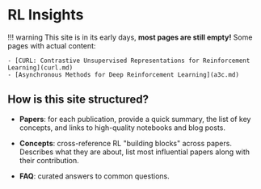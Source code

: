 # RL Insights

!!! warning
    This site is in its early days, **most pages are still empty!** Some pages with actual content:
    
    - [CURL: Contrastive Unsupervised Representations for Reinforcement Learning](curl.md)
    - [Asynchronous Methods for Deep Reinforcement Learning](a3c.md)

How is this site structured?
---

- **Papers**: for each publication, provide a quick summary, the list of key concepts, and links to high-quality notebooks and blog posts.

- **Concepts**: cross-reference RL "building blocks" across papers. Describes what they are about, list most influential papers along with their contribution.

- **FAQ**: curated answers to common questions.

<!--
New to RL?
---

While this site is meant as a repository for research papers, here are some good starting points:

- **[What is reinforcement learning?](what-is-rl.md)** A quick intro to what this is all about.
- **[Best RL educational resources](best-resources.md)** A number of excellent articles and courses to get started on this topic.
- **[Foundational papers](foundational-papers.md)** Most of the RL knowledge still only exists in papers - these provide a good starting point.
-->